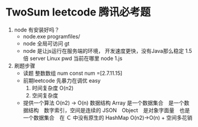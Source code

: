# TwoSum leetcode 腾讯必考题

1. node 有安装好吗？
    - node.exe programfiles/
    - node 全局可访问
    gt
    - node 是让js运行在服务端的环境，
      开发速度更快，没有Java那么稳定 1.5倍
      server Linux pwd 当前在哪里
      node 1.js
2. 刷题步骤
   - 读题
        整数数组 num
        const num =[2.7.11.15]
    - 前期leetcode 先暴力在调优 easy
        1. 时间复杂度
            O(n2)
        2. 空间复杂度
    - 提供一个算法
        O(n2) -> O(n)
        数据结构
        Array 是一个数据集合　是一个数据结构　数字索引，空间是连续的
        JSON　Object　是对象字面量　也是一个数据集合　在 Ｃ 中没有原生的 HashMap
        O(n2)->O(n) + 空间多花销
